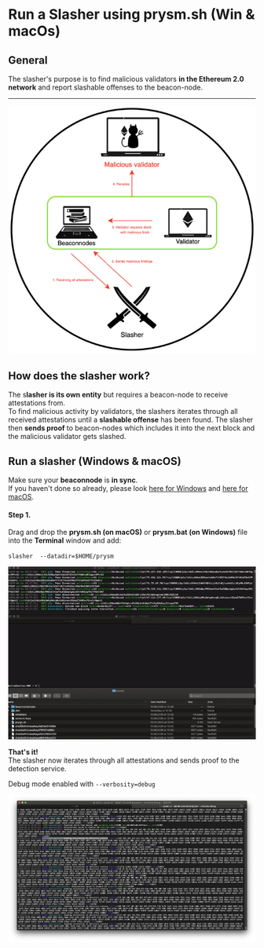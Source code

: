 # Run a Slasher using prysm.sh \(Win & macOs\)

## General

The slasher's purpose is to find malicious validators **in the Ethereum 2.0 network** and report slashable offenses to the beacon-node.  
****

![](../../.gitbook/assets/image%20%2869%29.png)

#### 

## How does the slasher work?

The s**lasher is its own entity** but requires a beacon-node to receive attestations from.  
To find malicious activity by validators, the slashers iterates through all received attestations until a **slashable offense** has been found. The slasher then **sends proof** to beacon-nodes which includes it into the next block and the malicious validator gets slashed.

## Run a slasher \(Windows & macOS\)

Make sure your **beaconnode** is **in sync**.   
If you haven't done so already, please look [here for Windows](https://kb.beaconcha.in/tutorial-eth2-multiclient/prysm-client/windows-prysm/script-beaconnode-and-validator) and [here for macOS](https://kb.beaconcha.in/tutorial-eth2-multiclient/prysm-client/macos-prysm/run-with-macos-using-prysm.sh).  


####  **Step 1.**

Drag and drop the **prysm.sh \(on macOS\)** or **prysm.bat \(on Windows\)** file into the **Terminal** window and add:

`slasher  --datadir=$HOME/prysm`

![](../../.gitbook/assets/slashergif.gif)



**That's it!**  
The slasher now iterates through all attestations and sends proof to the detection service.   
  
Debug mode enabled with `--verbosity=debug`

![](../../.gitbook/assets/image%20%2871%29.png)

